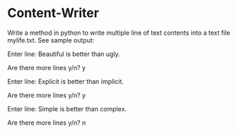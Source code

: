 # Content-Writer
Write a method in python to write multiple line of text contents into a text file mylife.txt. See sample output:

Enter line: Beautiful is better than ugly.

Are there more lines y/n? y

Enter line: Explicit is better than implicit.

Are there more lines y/n? y

Enter line: Simple is better than complex.

Are there more lines y/n? n
